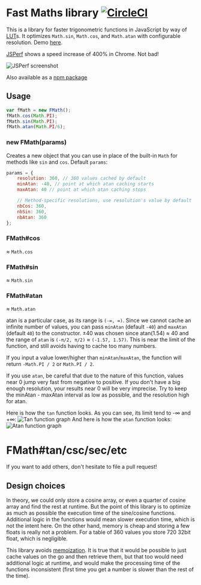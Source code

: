 # Fast Maths library [![CircleCI](https://img.shields.io/circleci/project/Malharhak/fmath.js.svg)](https://circleci.com/gh/Malharhak/fmath.js)

This is a library for faster trigonometric functions in JavaScript by way of [LUT](https://en.wikipedia.org/wiki/Lookup_table)s.
It optimizes `Math.sin`, `Math.cos`, and `Math.atan` with configurable resolution. Demo [here](http://malharhak.github.io/fmath.js/).

[JSPerf](http://jsperf.com/fmath) shows a speed increase of 400% in Chrome. Not bad!

![JSPerf screenshot](https://raw.githubusercontent.com/malharhak/fmath.js/master/assets/jsperf.png)

Also available as a [npm package](https://www.npmjs.com/package/fmath)

## Usage

```javascript
var fMath = new FMath();
fMath.cos(Math.PI);
fMath.sin(Math.PI);
fMath.atan(Math.PI/6);
```

### new FMath(params)
Creates a new object that you can use in place of the built-in `Math` for methods like `sin` and `cos`. Default `params`:
```javascript
params = {
    resolution: 360, // 360 values cached by default
    minAtan: -40, // point at which atan caching starts
    maxAtan: 40 // point at which atan caching stops

	// Method-specific resolutions, use resolution's value by default
    nbCos: 360,
    nbSin: 360,
    nbAtan: 360
};
```

### FMath#cos
≈ `Math.cos`

### FMath#sin
≈ `Math.sin`

### FMath#atan
≈ `Math.atan`

atan is a particular case, as its range is `(-∞, ∞)`. Since we cannot cache an infinite number of values, you can pass `minAtan` (default `-40`) and `maxAtan` (default `40`) to the constructor. ±40 was chosen since atan(1.54) ≈ 40 and the range of `atan` is `(-π/2, π/2)` ≈ `(-1.57, 1.57)`. This is near the limit of the function, and still avoids having to cache too many numbers.

If you input a value lower/higher than `minAtan`/`maxAtan`, the function will return `-Math.PI / 2` or `Math.PI / 2`.

If you use `atan`, be careful that due to the nature of this function, values near 0 jump very fast from negative to positive. If you don't have a big enough resolution, your results near 0 will be very imprecise. Try to keep the minAtan - maxAtan interval as low as possible, and the resolution high for atan.

Here is how the `tan` function looks. As you can see, its limit tend to -∞ and +∞:
![Tan function graph](http://i.imgur.com/MKEeK2m.png)
And here is how the `atan` function looks:
![Atan function graph](http://i.imgur.com/rTeqkWj.png)

# FMath#tan/csc/sec/etc

If you want to add others, don't hesitate to file a pull request!

## Design choices

In theory, we could only store a cosine array, or even a quarter of cosine array and find the rest at runtime. But the point of this library is to optimize as much as possible the execution time of the sine/cosine functions. Additional logic in the functions would mean slower execution time, which is not the intent here.
On the other hand, memory is cheap and storing a few floats is really not a problem. For a table of 360 values you store 720 32bit float, which is negligible.

This library avoids [memoization](https://en.wikipedia.org/wiki/Memoization).
It is true that it would be possible to just cache values on the go and then retrieve them, but that too would need additional logic at runtime,
and would make the processing time of the functions inconsistent (first time you get a number is slower than the rest of the time).
